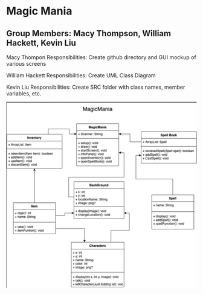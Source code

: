 # Magic Mania
## Group Members: Macy Thompson, William Hackett, Kevin Liu
Macy Thompon Responsibilities: Create github directory and GUI mockup of various screens

William Hackett Responsibilities: Create UML Class Diagram

Kevin Liu Responsibilities: Create SRC folder with class names, member variables, etc. 

![Magic Mania UML](https://github.com/macythompson/MagicMania/blob/main/Images/MagicMania%20UML%20Screencapture.png?raw=true)
